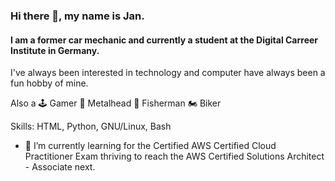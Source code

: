### Hi there 👋, my name is Jan.
#### I am a former car mechanic and currently a student at the Digital Carreer Institute in Germany.
I've always been interested in technology and computer have always been a fun hobby of mine. 


Also a 🕹 Gamer 🤘 Metalhead 🎣 Fisherman 🏍 Biker

Skills: HTML, Python, GNU/Linux, Bash

- 🌱 I’m currently learning for the Certified AWS Certified Cloud Practitioner Exam thriving to reach the AWS Certified Solutions Architect - Associate next.





